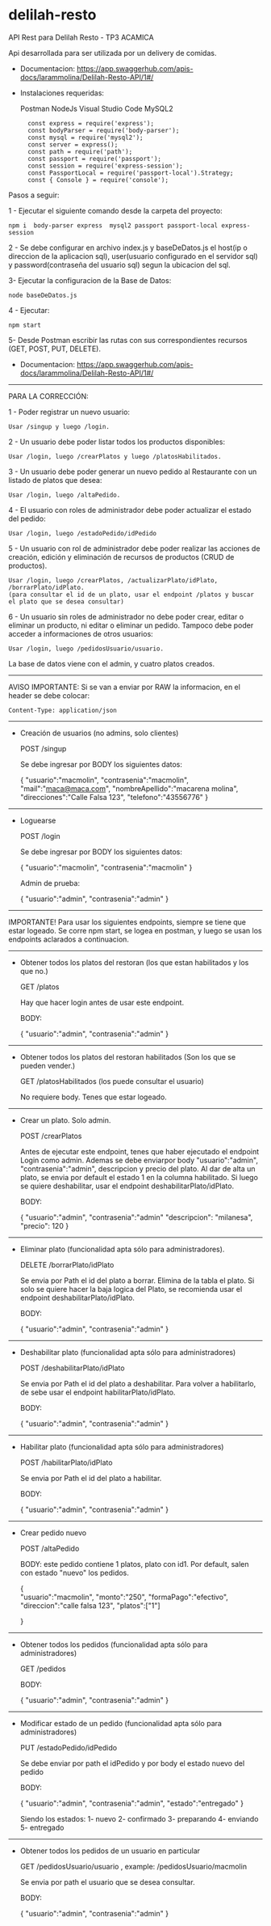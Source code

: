 # delilah-resto
API Rest para Delilah Resto - TP3 ACAMICA

Api desarrollada para ser utilizada por un delivery de comidas.
* Documentacion: https://app.swaggerhub.com/apis-docs/larammolina/Delilah-Resto-API/1#/

* Instalaciones requeridas:

    Postman
    NodeJs
    Visual Studio Code
    MySQL2
		
		const express = require('express');
		const bodyParser = require('body-parser');
		const mysql = require('mysql2');
		const server = express();
		const path = require('path');
		const passport = require('passport');
		const session = require('express-session');
		const PassportLocal = require('passport-local').Strategy;
		const { Console } = require('console');

		

Pasos a seguir:

1 - Ejecutar el siguiente comando desde la carpeta del proyecto:

	npm i  body-parser express  mysql2 passport passport-local express-session

2 - Se debe configurar en archivo index.js y baseDeDatos.js el host(ip o direccion de la aplicacion sql), user(usuario configurado en el servidor sql) y password(contraseña del usuario sql) segun la ubicacion del sql.

3- Ejecutar la configuracion de la Base de Datos:

	node baseDeDatos.js

4 - Ejecutar:

	npm start

5- Desde Postman escribir las rutas con sus correspondientes recursos (GET, POST, PUT, DELETE).

* Documentacion: https://app.swaggerhub.com/apis-docs/larammolina/Delilah-Resto-API/1#/

---------
PARA LA CORRECCIÓN:

1 - Poder registrar un nuevo usuario: 

	Usar /singup y luego /login.
	
2 - Un usuario debe poder listar todos los productos disponibles:
	
	Usar /login, luego /crearPlatos y luego /platosHabilitados.
	
3 - Un usuario debe poder generar un nuevo pedido al Restaurante con un listado de platos que desea:
	
	Usar /login, luego /altaPedido.
	
4 - El usuario con roles de administrador debe poder actualizar el estado del pedido:

	Usar /login, luego /estadoPedido/idPedido 
	
5 - Un usuario con rol de administrador debe poder realizar las acciones de creación, edición y eliminación de recursos de productos (CRUD de productos).

	Usar /login, luego /crearPlatos, /actualizarPlato/idPlato, /borrarPlato/idPlato. 
	(para consultar el id de un plato, usar el endpoint /platos y buscar el plato que se desea consultar)
	
6 - Un usuario sin roles de administrador no debe poder crear, editar o eliminar un producto, ni editar o eliminar un pedido. Tampoco debe poder acceder a informaciones de otros usuarios:

	Usar /login, luego /pedidosUsuario/usuario.
	

La base de datos viene con el admin, y cuatro platos creados.


---------
AVISO IMPORTANTE: Si se van a enviar por RAW la informacion, en el header se debe colocar:

	Content-Type: application/json
---------

* Creación de usuarios (no admins, solo clientes)

	POST /singup 

	Se debe ingresar por BODY los siguientes datos:

	{
	  "usuario":"macmolin",
	  "contrasenia":"macmolin",
	  "mail":"maca@maca.com",
	  "nombreApellido":"macarena molina",
	  "direcciones":"Calle Falsa 123",
	  "telefono":"43556776"
	}

---------

* Loguearse

	POST /login

	Se debe ingresar por BODY los siguientes datos:

	{
	  "usuario":"macmolin",
	  "contrasenia":"macmolin"
	}


	Admin de prueba:

	{
	   "usuario":"admin",
	   "contrasenia":"admin"
	}

---------

IMPORTANTE!
Para usar los siguientes endpoints, siempre se tiene que estar logeado. 
Se corre npm start, se logea en postman, y luego se usan los endpoints aclarados a continuacion.

---------

* Obtener todos los platos del restoran (los que estan habilitados y los que no.)

	GET /platos

	Hay que hacer login antes de usar este endpoint.
	
	BODY:

	{ "usuario":"admin",
	  "contrasenia":"admin"
	}

---------

* Obtener todos los platos del restoran habilitados (Son los que se pueden vender.)
		
	GET /platosHabilitados (los puede consultar el usuario)

	No requiere body. Tenes que estar logeado.

---------

* Crear un plato. Solo admin.

	POST /crearPlatos

	Antes de ejecutar este endpoint, tenes que haber ejecutado el endpoint Login como admin. 
	Ademas se debe enviarpor body "usuario":"admin", "contrasenia":"admin", descripcion y precio del plato.
	Al dar de alta un plato, se envia por default el estado 1 en la columna habilitado. 
	Si luego se quiere deshabilitar, usar el endpoint deshabilitarPlato/idPlato.

	BODY:

	{
	   "usuario":"admin",
	   "contrasenia":"admin"
	   "descripcion": "milanesa",
	   "precio": 120
	}

---------
    
* Eliminar plato (funcionalidad apta sólo para administradores). 

	DELETE /borrarPlato/idPlato

	Se envia por Path el id del plato a borrar. 
	Elimina de la tabla el plato. 
	Si solo se quiere hacer la baja logica del Plato, se recomienda usar el endpoint deshabilitarPlato/idPlato.
	
	BODY:

	{ "usuario":"admin",
	  "contrasenia":"admin"
	}

---------

* Deshabilitar plato (funcionalidad apta sólo para administradores)

	POST /deshabilitarPlato/idPlato

	Se envia por Path el id del plato a deshabilitar. 
	Para volver a habilitarlo, de sebe usar el endpoint habilitarPlato/idPlato.
	
	BODY:

	{ "usuario":"admin",
	  "contrasenia":"admin"
	}

---------

* Habilitar plato (funcionalidad apta sólo para administradores)

	POST /habilitarPlato/idPlato

	Se envia por Path el id del plato a habilitar. 
	
	BODY:

	{ "usuario":"admin",
	  "contrasenia":"admin"
	}

---------

* Crear pedido nuevo

	POST /altaPedido

	BODY: este pedido contiene 1 platos, plato con id1. Por default, salen con estado "nuevo" los pedidos.

	{	
	   "usuario":"macmolin",
		 "monto":"250",
		 "formaPago":"efectivo",
		 "direccion":"calle falsa 123",
	   	"platos":["1"]

	 }

---------

* Obtener todos los pedidos (funcionalidad apta sólo para administradores)

	GET /pedidos
	
	BODY:

	{ "usuario":"admin",
	  "contrasenia":"admin"
	}
	

---------

* Modificar estado de un pedido (funcionalidad apta sólo para administradores)

	PUT /estadoPedido/idPedido

	Se debe enviar por path el idPedido y por body el estado nuevo del pedido
	
	BODY:

	{ "usuario":"admin",
	  "contrasenia":"admin", 
	  "estado":"entregado"
	}

	Siendo los estados: 1- nuevo 2- confirmado 3- preparando 4- enviando 5- entregado

---------

* Obtener todos los pedidos de un usuario en particular 
	
	GET /pedidosUsuario/usuario , example: /pedidosUsuario/macmolin

	Se envia por path el usuario que se desea consultar.
	
	BODY:

	{ "usuario":"admin",
	  "contrasenia":"admin"
	}
